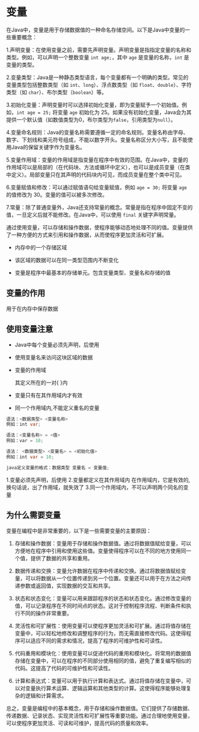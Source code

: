 # 变量

在Java中，变量是用于存储数据值的一种命名存储空间。以下是Java中变量的一些重要概念：

1.声明变量：在使用变量之前，需要先声明变量。声明变量是指指定变量的名称和类型。例如，可以声明一个整数变量 `int age;`，其中 `age` 是变量的名称，`int` 是变量的类型。

2.变量类型：Java是一种静态类型语言，每个变量都有一个明确的类型。常见的变量类型包括整数类型（如 `int`、`long`）、浮点数类型（如 `float`、`double`）、字符类型（如 `char`）、布尔类型（`boolean`）等。

3.初始化变量：声明变量时可以选择初始化变量，即为变量赋予一个初始值。例如，`int age = 25;` 将变量 `age` 初始化为 25。如果没有初始化变量，Java会为其提供一个默认值（如数值类型为0，布尔类型为`false`，引用类型为`null`）。

4.变量命名规则：Java的变量名称需要遵循一定的命名规则。变量名称由字母、数字、下划线和美元符号组成，不能以数字开头。变量名称区分大小写，且不能使用Java的保留关键字作为变量名。

5.变量作用域：变量的作用域是指变量在程序中有效的范围。在Java中，变量的作用域可以是局部的（在代码块、方法或循环中定义），也可以是成员变量（在类中定义）。局部变量只在其声明的代码块内可见，而成员变量在整个类中可见。

6.变量赋值和修改：可以通过赋值语句给变量赋值，例如 `age = 30;` 将变量 `age` 的值修改为 30。变量的值可以被多次修改。

7.常量：除了普通变量外，Java还支持常量的概念。常量是指在程序中固定不变的值，一旦定义后就不能修改。在Java中，可以使用 `final` 关键字声明常量。

通过使用变量，可以存储和操作数据，使程序能够动态地处理不同的值。变量提供了一种方便的方式来引用和操作数据，从而使程序更加灵活和可扩展。

- 内存中的一个存储区域

- 该区域的数据可以在同一类型范围内不断变化

- 变量是程序中最基本的存储单元。包含变量类型、变量名和存储的值

## 变量的作用

用于在内存中保存数据

## 使用变量注意

- Java中每个变量必须先声明，后使用

- 使用变量名来访问这块区域的数据

- 变量的作用域

  其定义所在的一对{ }内

- 变量只有在其作用域内才有效

- 同一个作用域内,不能定义重名的变量

```java
语法：<数据类型> <变量名称> 
例如：int var; 
```

```java
语法：<变量名称> = <值> 
例如：var = 10; 
```

```java
语法： <数据类型> <变量名> = <初始化值> 
例如：int var = 10; 
```

```java
java定义变量的格式：数据类型 变量名 = 变量值;
```

1.变量必须先声明，后使用
2.变量都定义在其作用域内
在作用域内，它是有效的,换句话说，出了作用域，就失效了
3.同一个作用域内，不可以声明两个同名的变量

## 为什么需要变量

变量在编程中是非常重要的，以下是一些需要变量的主要原因：

1. 存储和操作数据：变量用于存储和操作数据值。通过将数据值赋给变量，可以方便地在程序中引用和使用这些值。变量使得程序可以在不同的地方使用同一个值，提供了数据的共享和重用。

2. 数据传递和交换：变量允许数据在程序中传递和交换。通过将数据值赋给变量，可以将数据从一个位置传递到另一个位置。变量还可以用于在方法之间传递参数或返回值，实现数据的交互和共享。

3. 状态和状态变化：变量可以用来跟踪程序的状态和状态变化。通过修改变量的值，可以记录程序在不同时间点的状态。这对于控制程序流程、判断条件和执行不同的操作非常重要。

4. 灵活性和可扩展性：使用变量可以使程序更加灵活和可扩展。通过将值存储在变量中，可以轻松地修改和调整程序的行为，而无需直接修改代码。这使得程序可以适应不同的需求和情况，提高了程序的可维护性和可读性。

5. 代码重用和模块化：使用变量可以促进代码的重用和模块化。将常用的数据值存储在变量中，可以在程序的不同部分使用相同的值，避免了重复编写相似的代码。这提高了代码的可维护性和可读性。

6. 计算和表达式：变量可以用于执行计算和表达式。通过将值存储在变量中，可以对变量执行算术运算、逻辑运算和其他类型的计算。这使得程序能够处理复杂的逻辑和计算需求。

总之，变量是编程中的基本概念，用于存储和操作数据值。它们提供了存储数据、传递数据、记录状态、实现灵活性和可扩展性等重要功能。通过合理地使用变量，可以使程序更加灵活、可读和可维护，提高代码的质量和效率。
